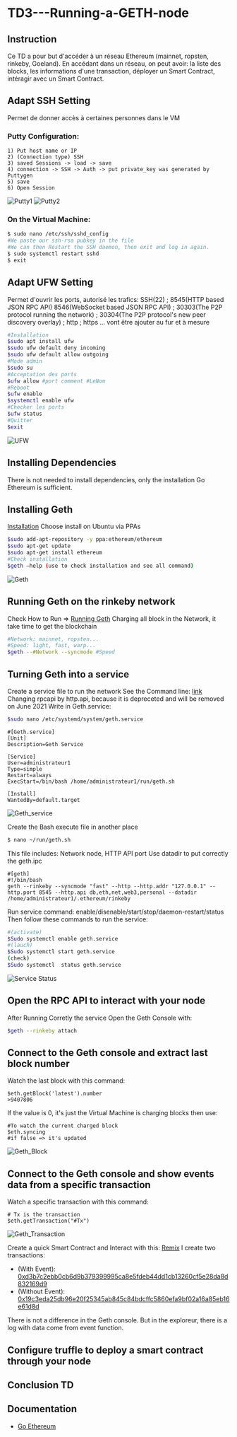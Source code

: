 # TD3---Running-a-GETH-node

## Instruction
Ce TD a pour but d'accéder à un réseau Ethereum (mainnet, ropsten, rinkeby, Goeland). En accédant dans un réseau, on peut avoir: la liste des blocks, les informations d'une transaction, déployer un Smart Contract, intéragir avec un Smart Contract.



## Adapt SSH Setting
Permet de donner accès à certaines personnes dans le VM

### Putty Configuration:
```
1) Put host name or IP
2) (Connection type) SSH
3) saved Sessions -> load -> save
4) connection -> SSH -> Auth -> put private_key was generated by Puttygen
5) save
6) Open Session
```
![Putty1](https://github.com/redek-zelton/TD3---Running-a-GETH-node/blob/main/image/Putty1.JPG)
![Putty2](https://github.com/redek-zelton/TD3---Running-a-GETH-node/blob/main/image/Putty2.JPG)

### On the Virtual Machine:
```bash
$ sudo nano /etc/ssh/sshd_config
#We paste our ssh-rsa pubkey in the file
#We can then Restart the SSH daemon, then exit and log in again.
$ sudo systemctl restart sshd
$ exit
```



## Adapt UFW Setting
Permet d'ouvrir les ports, autorisé les trafics: SSH(22) ; 8545(HTTP based JSON RPC API) 8546(WebSocket based JSON RPC API) ; 30303(The P2P protocol running the network) ; 30304(The P2P protocol's new peer discovery overlay) ; http ; https  ... vont être ajouter au fur et à mesure

```bash
#Installation
$sudo apt install ufw
$sudo ufw default deny incoming
$sudo ufw default allow outgoing
#Mode admin
$sudo su
#Acceptation des ports
$ufw allow #port comment #LeNom
#Reboot
$ufw enable
$systemctl enable ufw
#Checker les ports
$ufw status
#Quitter
$exit
```
![UFW](https://github.com/redek-zelton/TD3---Running-a-GETH-node/blob/main/image/UFW.JPG)



## Installing Dependencies
There is not needed to install dependencies, only the installation Go Ethereum is sufficient.



## Installing Geth
[Installation](https://geth.ethereum.org/docs/install-and-build/installing-geth) Choose install on Ubuntu via PPAs

```bash
$sudo add-apt-repository -y ppa:ethereum/ethereum
$sudo apt-get update 
$sudo apt-get install ethereum
#Check installation
$geth –help (use to check installation and see all command)
```
![Geth](https://github.com/redek-zelton/TD3---Running-a-GETH-node/blob/main/image/Geth.JPG)

## Running Geth on the rinkeby network
Check How to Run => [Running Geth](https://ethereum.org/en/developers/tutorials/run-light-node-geth/)
Charging all block in the Network, it take time to get the blockchain

```bash
#Network: mainnet, ropsten...
#Speed: light, fast, warp...
$geth --#Network --syncmode #Speed
```



## Turning Geth into a service
Create a service file to run the network
See the Command line: [link](https://geth.ethereum.org/docs/interface/command-line-options)
Changing rpcapi by http.api, because it is depreceted and will be removed on June 2021
Write in Geth.service:
```bash
$sudo nano /etc/systemd/system/geth.service
```
```
#[Geth.service]
[Unit]
Description=Geth Service

[Service]
User=administrateur1
Type=simple
Restart=always
ExecStart=/bin/bash /home/administrateur1/run/geth.sh

[Install]
WantedBy=default.target
```
![Geth_service](https://github.com/redek-zelton/TD3---Running-a-GETH-node/blob/main/image/Geth_service.JPG)

Create the Bash execute file in another place
```bash
$ nano ~/run/geth.sh
```
This file includes: Network node, HTTP API port
Use datadir to put correctly the geth.ipc 
```
#[geth]
#!/bin/bash
geth --rinkeby --syncmode "fast" --http --http.addr "127.0.0.1" --http.port 8545 --http.api db,eth,net,web3,personal --datadir /home/administrateur1/.ethereum/rinkeby
```

Run service command: enable/disenable/start/stop/daemon-restart/status
Then follow these commands to run the service:
```bash
#(activate)
$Sudo systemctl enable geth.service
#(lauch)
$Sudo systemctl start geth.service
(check)
$Sudo systemctl  status geth.service
```
![Service Status](https://github.com/redek-zelton/TD3---Running-a-GETH-node/blob/main/image/Service%20Status.JPG)


## Open the RPC API to interact with your node
After Running Corretly the service
Open the Geth Console with:
```bash
$geth --rinkeby attach
```



## Connect to the Geth console and extract last block number
Watch the last block with this command:
```geth
$eth.getBlock('latest').number
>9407806
```
If the value is 0, it's just the Virtual Machine is charging blocks then use:
```geth
#To watch the current charged block
$eth.syncing
#if false => it's updated
```
![Geth_Block](https://github.com/redek-zelton/TD3---Running-a-GETH-node/blob/main/image/Geth_Block.JPG)


## Connect to the Geth console and show events data from a specific transaction
Watch a specific transaction with this command:
```geth
# Tx is the transaction
$eth.getTransaction("#Tx")
```
![Geth_Transaction](https://github.com/redek-zelton/TD3---Running-a-GETH-node/blob/main/image/Geth_Transaction.JPG)

Create a quick Smart Contract and Interact with this: [Remix](https://remix.ethereum.org)
I create two transactions:
* (With Event): [0xd3b7c2ebb0cb6d9b379399995ca8e5fdeb44dd1cb13260cf5e28da8d832169d9](https://rinkeby.etherscan.io/tx/0xd3b7c2ebb0cb6d9b379399995ca8e5fdeb44dd1cb13260cf5e28da8d832169d9)
* (Without Event): [0x19c3eda25db96e20f25345ab845c84bdcffc5860efa9bf02a16a85eb16e61d8d](https://rinkeby.etherscan.io/tx/0x19c3eda25db96e20f25345ab845c84bdcffc5860efa9bf02a16a85eb16e61d8d)

There is not a difference in the Geth console. But in the exploreur, there is a log with data come from event function.


## Configure truffle to deploy a smart contract through your node



## Conclusion TD



## Documentation
* [Go Ethereum](https://geth.ethereum.org/)








